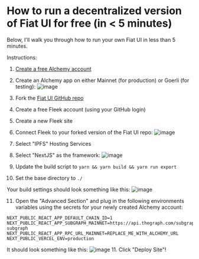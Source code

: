 # How to run a decentralized version of Fiat UI for free (in < 5 minutes)

Below, I'll walk you through how to run your own Fiat UI in less than 5 minutes.

Instructions:
1. [Create a free Alchemy account](https://www.alchemy.com/)
2. Create an Alchemy app on either Mainnet (for production) or Goerli (for testing):
![image](https://user-images.githubusercontent.com/101981457/182910069-ca9e3828-b5fd-4777-b390-a038806ade5f.png)

3. Fork the [Fiat UI GitHub repo](https://github.com/fiatdao/fiat-ui.git)
4. Create a free Fleek account (using your GitHub login)
5. Create a new Fleek site
6. Connect Fleek to your forked version of the Fiat UI repo:
![image](https://user-images.githubusercontent.com/101981457/182909143-72860a47-a729-4f7b-b698-b82ddf791b76.png)
7. Select "IPFS" Hosting Services
8. Select "NextJS" as the framework:
![image](https://user-images.githubusercontent.com/101981457/182909327-73dee41d-f488-4e47-ab85-7a58a36b718e.png)
9. Update the build script to `yarn && yarn build && yarn run export`
10. Set the base directory to `./`

Your build settings should look something like this: ![image](https://user-images.githubusercontent.com/101981457/182911878-3add0525-4614-42b2-834e-058caf704334.png)


11. Open the "Advanced Section" and plug in the following environments variables using the secrets for your newly created Alchemy account:

```
NEXT_PUBLIC_REACT_APP_DEFAULT_CHAIN_ID=1
NEXT_PUBLIC_REACT_APP_SUBGRAPH_MAINNET=https://api.thegraph.com/subgraphs/name/fiatdao/fiat-subgraph
NEXT_PUBLIC_REACT_APP_RPC_URL_MAINNET=REPLACE_ME_WITH_ALCHEMY_URL
NEXT_PUBLIC_VERCEL_ENV=production
```

It should look something like this:
![image](https://user-images.githubusercontent.com/101981457/182909706-0278e0a1-eb84-4988-b112-3a55f74469d4.png)
11. Click "Deploy Site"!
